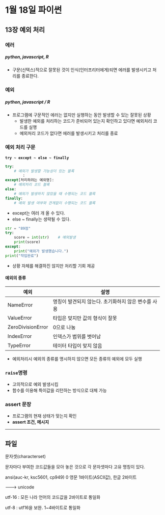 # 1월 18일 파이썬

## 13장 예외 처리

### 에러

##### python, javascript, R 

- 구문(신텍스)적으로 잘못된 것이 인식(인터프리터에게)되면 에러를 발생시키고 처리를 종료한다.



### 예외

##### python, javascript / R 

- 프로그램에 구문적인 에러는 없지만 실행하는 동안 발생할 수 있는 잘못된 상황
  - 발생한 예외를 처리하는 코드가 준비되어 있는지 확인하고 있다면 예외처리 코드를 실행
  - 예외처리 코드가 없다면 에러를 발생시키고 처리를 종료



### 예외 처리 구문

**`try ~ except ~ else ~ finally`**

```python
try:
	# 예외가 발생할 가능성이 있는 블록
		:
except[처리하려는 예외명]:
	# 예외처리 코드 블록
else:
	# 예외가 발생하지 않았을 때 수행되는 코드 블륵
finally:
    # 예외 발생 여부와 관계없이 수행되는 코드 블록
```

- except는 여러 개 올 수 있다.
- else ~ finally는 생략될 수 있다.



```python
str = "89점"
try:
    score = int(str)	# 예외발생
    print(score)
except:
    print("예외가 발생했습니다.")
print("작업완료")
```

- 상황 자체를 해결하진 않지만 처리할 기회 제공



#### 예외의 종류

| 예외              | 설명                                                |
| ----------------- | --------------------------------------------------- |
| NameError         | 명칭이 발견되지 않는다. 초기화하지 않은 변수를 사용 |
| ValueError        | 타입은 맞지만 값의 형식이 잘못                      |
| ZeroDivisionError | 0으로 나눔                                          |
| IndexError        | 인덱스가 범위를 벗어남                              |
| TypeError         | 테이터 타입이 맞지 않음                             |

- 예외처리시 예외의 종류를 명시하지 않으면 모든 종류의 예외에 모두 실행



### `raise`명령

- 고의적으로 예외 발생시킴
- 함수를 이용해 특이값을 리턴하는 방식으로 대체 가능





### assert 문장

- 프로그램의 현재 상태가 맞는지 확인
- **assert 조건, 메시지**



----

## 파일

문자셋(characterset)

문자마다 부여한 코드값들을 모아 놓은 것으로 각 문자셋마다 고유 명칭이 있다.

ansi(auc-kr, ksc5601, cp949) 0 영문 1바이트(ASCII값), 한글 2바이트

---> unicode

utf-16 : 모든 나라 언어의 코드값을 2바이트로 통일화

utf-8 : utf16을 보완. 1~4바이트로 통일화